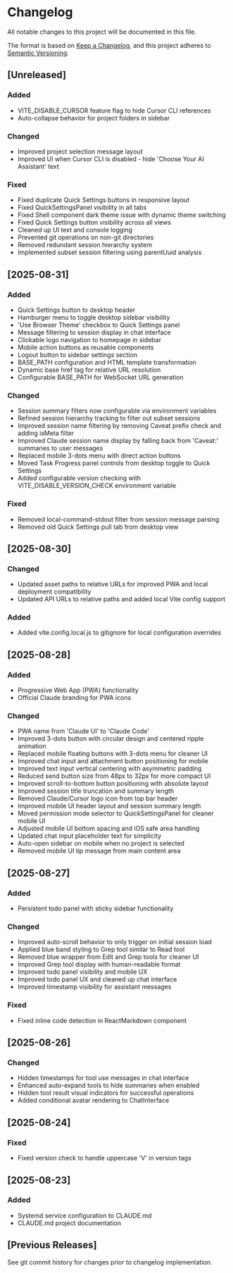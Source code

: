 # Changelog

All notable changes to this project will be documented in this file.

The format is based on [Keep a Changelog](https://keepachangelog.com/en/1.0.0/),
and this project adheres to [Semantic Versioning](https://semver.org/spec/v2.0.0.html).

## [Unreleased]

### Added
- VITE_DISABLE_CURSOR feature flag to hide Cursor CLI references
- Auto-collapse behavior for project folders in sidebar

### Changed
- Improved project selection message layout
- Improved UI when Cursor CLI is disabled - hide 'Choose Your AI Assistant' text

### Fixed
- Fixed duplicate Quick Settings buttons in responsive layout
- Fixed QuickSettingsPanel visibility in all tabs
- Fixed Shell component dark theme issue with dynamic theme switching
- Fixed Quick Settings button visibility across all views
- Cleaned up UI text and console logging
- Prevented git operations on non-git directories
- Removed redundant session hierarchy system
- Implemented subset session filtering using parentUuid analysis

## [2025-08-31]

### Added
- Quick Settings button to desktop header
- Hamburger menu to toggle desktop sidebar visibility
- 'Use Browser Theme' checkbox to Quick Settings panel
- Message filtering to session display in chat interface
- Clickable logo navigation to homepage in sidebar
- Mobile action buttons as reusable components
- Logout button to sidebar settings section
- BASE_PATH configuration and HTML template transformation
- Dynamic base href tag for relative URL resolution
- Configurable BASE_PATH for WebSocket URL generation

### Changed
- Session summary filters now configurable via environment variables
- Refined session hierarchy tracking to filter out subset sessions
- Improved session name filtering by removing Caveat prefix check and adding isMeta filter
- Improved Claude session name display by falling back from 'Caveat:' summaries to user messages
- Replaced mobile 3-dots menu with direct action buttons
- Moved Task Progress panel controls from desktop toggle to Quick Settings
- Added configurable version checking with VITE_DISABLE_VERSION_CHECK environment variable

### Fixed
- Removed local-command-stdout filter from session message parsing
- Removed old Quick Settings pull tab from desktop view

## [2025-08-30]
### Changed
- Updated asset paths to relative URLs for improved PWA and local deployment compatibility
- Updated API URLs to relative paths and added local Vite config support

### Added
- Added vite.config.local.js to gitignore for local configuration overrides

## [2025-08-28]
### Added
- Progressive Web App (PWA) functionality
- Official Claude branding for PWA icons

### Changed
- PWA name from 'Claude UI' to 'Claude Code'
- Improved 3-dots button with circular design and centered ripple animation
- Replaced mobile floating buttons with 3-dots menu for cleaner UI
- Improved chat input and attachment button positioning for mobile
- Improved text input vertical centering with asymmetric padding
- Reduced send button size from 48px to 32px for more compact UI
- Improved scroll-to-bottom button positioning with absolute layout
- Improved session title truncation and summary length
- Removed Claude/Cursor logo icon from top bar header
- Improved mobile UI header layout and session summary length
- Moved permission mode selector to QuickSettingsPanel for cleaner mobile UI
- Adjusted mobile UI bottom spacing and iOS safe area handling
- Updated chat input placeholder text for simplicity
- Auto-open sidebar on mobile when no project is selected
- Removed mobile UI tip message from main content area

## [2025-08-27]
### Added
- Persistent todo panel with sticky sidebar functionality

### Changed
- Improved auto-scroll behavior to only trigger on initial session load
- Applied blue band styling to Grep tool similar to Read tool
- Removed blue wrapper from Edit and Grep tools for cleaner UI
- Improved Grep tool display with human-readable format
- Improved todo panel visibility and mobile UX
- Improved todo panel UX and cleaned up chat interface
- Improved timestamp visibility for assistant messages

### Fixed
- Fixed inline code detection in ReactMarkdown component

## [2025-08-26]
### Changed
- Hidden timestamps for tool use messages in chat interface
- Enhanced auto-expand tools to hide summaries when enabled
- Hidden tool result visual indicators for successful operations
- Added conditional avatar rendering to ChatInterface

## [2025-08-24]
### Fixed
- Fixed version check to handle uppercase 'V' in version tags

## [2025-08-23]
### Added
- Systemd service configuration to CLAUDE.md
- CLAUDE.md project documentation

## [Previous Releases]

See git commit history for changes prior to changelog implementation.